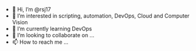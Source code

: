 - 👋 Hi, I’m @rsj17
- 👀 I’m interested in scripting, automation, DevOps, Cloud and Computer Vision
- 🌱 I’m currently learning DevOps
- 💞️ I’m looking to collaborate on ...
- 📫 How to reach me ...

<!---
rsj17/rsj17 is a ✨ special ✨ repository because its `README.md` (this file) appears on your GitHub profile.
You can click the Preview link to take a look at your changes.
--->
